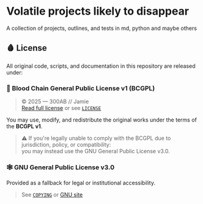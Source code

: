 # Volatile projects likely to disappear 
A collection of projects, outlines, and tests in md, python and maybe others

## 🩸 License

All original code, scripts, and documentation in this repository are released under:

### 🔻 Blood Chain General Public License v1 (BCGPL)

> © 2025 — 300AB // Jamie  
> [Read full license](https://300ab.github.io/downloads/blood_chain_license_v_1.txt) or see [`LICENSE`](./LICENSE)

You may use, modify, and redistribute the original works under the terms of the **BCGPL v1**.

> ⚠️ If you're legally unable to comply with the BCGPL due to jurisdiction, policy, or compatibility:  
>  you may instead use the GNU General Public License v3.0.

### 🕸 GNU General Public License v3.0

Provided as a fallback for legal or institutional accessibility.

> See [`COPYING`](./COPYING) or [GNU site](https://www.gnu.org/licenses/gpl-3.0.en.html)